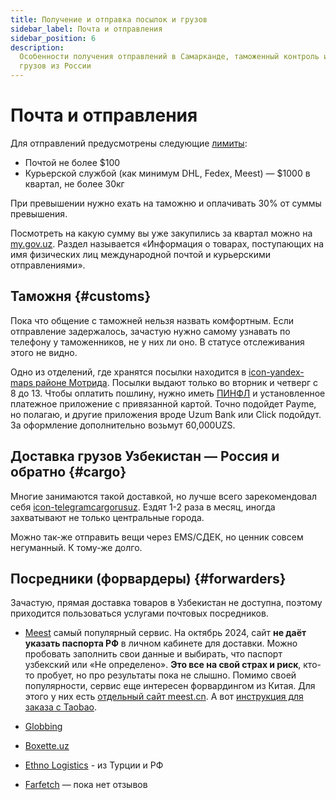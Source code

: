 ```yaml
---
title: Получение и отправка посылок и грузов
sidebar_label: Почта и отправления
sidebar_position: 6
description:
  Особенности получения отправлений в Самарканде, таможенный контроль и отправка
  грузов из России
---
```


# Почта и отправления

Для отправлений предусмотрены следующие
[лимиты](https://customs.uz/ru/lists/view/207):

- Почтой не более $100
- Курьерской службой (как минимум DHL, Fedex, Meest) — $1000 в квартал, не более
  30кг

При превышении нужно ехать на таможню и оплачивать 30% от суммы превышения.

Посмотреть на какую сумму вы уже закупились за квартал можно на
[my.gov.uz](https://my.gov.uz/ru/service/717). Раздел называется «Информация о
товарах, поступающих на имя физических лиц международной почтой и курьерскими
отправлениями».

## Таможня {#customs}

Пока что общение с таможней нельзя назвать комфортным. Если отправление
задержалось, зачастую нужно самому узнавать по телефону у таможенников, не у них
ли оно. В статусе отслеживания этого не видно.

Одно из отделений, где хранятся посылки находится в
[icon-yandex-maps районе Мотрида](https://yandex.uz/maps/org/52808688451/).
Посылки выдают только во вторник и четверг с 8 до 13. Чтобы оплатить пошлину,
нужно иметь [ПИНФЛ](government.md#получение-пинфл) и установленное платежное
приложение с привязанной картой. Точно подойдет Payme, но полагаю, и другие
приложения вроде Uzum Bank или Click подойдут. За оформление дополнительно
возьмут 60,000UZS.

## Доставка грузов Узбекистан — Россия и обратно {#cargo}

Многие занимаются такой доставкой, но лучше всего зарекомендовал себя
[icon-telegram&#8288;cargorusuz](https://t.me/cargorusuz). Ездят 1-2 раза в
месяц, иногда захватывают не только центральные города.

Можно так-же отправить вещи через EMS/СДЕК, но ценник совсем негуманный. К
тому-же долго.

## Посредники (форвардеры) {#forwarders}

Зачастую, прямая доставка товаров в Узбекистан не доступна, поэтому приходится
пользоваться услугами почтовых посредников.

- [Meest](https://cab.meest.shopping/) самый популярный сервис. На октябрь 2024,
  сайт **не даёт указать паспорта РФ** в личном кабинете для доставки. Можно
  пробовать заполнить свои данные и выбирать, что паспорт узбекский или «Не
  определено». **Это все на свой страх и риск**, кто-то пробует, но про
  результаты пока не слышно. Помимо своей популярности, сервис еще интересен
  форвардингом из Китая. Для этого у них есть
  [отдельный сайт meest.cn](https://cab.meest.cn/). А вот
  [инструкция для заказа с Taobao](https://meest.cn/ru/kak-pokupat-na-taobao/).

- [Globbing](https://uz.globbing.com/ru)

- [Boxette.uz](https://boxette.uz/)

- [Ethno Logistics](https://ethno.asia/ethnobuyer) - из Турции и РФ

- [Farfetch](https://www.farfetch.com/uz/) — пока нет отзывов

